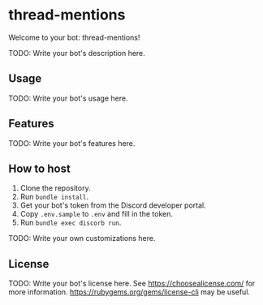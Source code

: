 # thread-mentions

Welcome to your bot: thread-mentions!

TODO: Write your bot's description here.

## Usage

TODO: Write your bot's usage here.

## Features

TODO: Write your bot's features here.

## How to host

1. Clone the repository.
2. Run `bundle install`.
3. Get your bot's token from the Discord developer portal.
4. Copy `.env.sample` to `.env` and fill in the token.
5. Run `bundle exec discorb run`.

TODO: Write your own customizations here.

## License

TODO: Write your bot's license here.
  See https://choosealicense.com/ for more information.
  https://rubygems.org/gems/license-cli may be useful.

